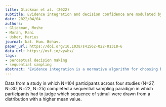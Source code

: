 ```yaml
---
title: Glickman et al. (2022)
subtitle: Evidence integration and decision confidence are modulated by stimulus consistency
date: 2022/04/04
authors:
- Glickman, Moshe
- Moran, Rani
- Usher, Marius
journal: Nat. Hum. Behav.
paper_url: https://doi.org/10.1038/s41562-022-01318-6
data_url: https://osf.io/vywbx/
tags:
- perceptual decision making
- sequential sampling
abstract: 'Evidence integration is a normative algorithm for choosing between alternatives with noisy evidence, which has been successful in accounting for vast amounts of behavioural and neural data. However, this mechanism has been challenged by non-integration heuristics, and tracking decision boundaries has proven elusive. Here we first show that the decision boundaries can be extracted using a model-free behavioural method termed decision classification boundary, which optimizes choice classification based on the accumulated evidence. Using this method, we provide direct support for evidence integration over non-integration heuristics, show that the decision boundaries collapse across time and identify an integration bias whereby incoming evidence is modulated based on its consistency with preceding information. This consistency bias, which is a form of pre-decision confirmation bias, was supported in four cross-domain experiments, showing that choice accuracy and decision confidence are modulated by stimulus consistency. Strikingly, despite its seeming sub-optimality, the consistency bias fosters performance by enhancing robustness to integration noise.'
---
```


Data from a study in which N=104 participants across four studies (N=27, N=30, N=22, N=25) completed a sequential sampling paradigm in which participants had to judge which sequence of stimuli were drawn from a distribution with a higher mean value. 

